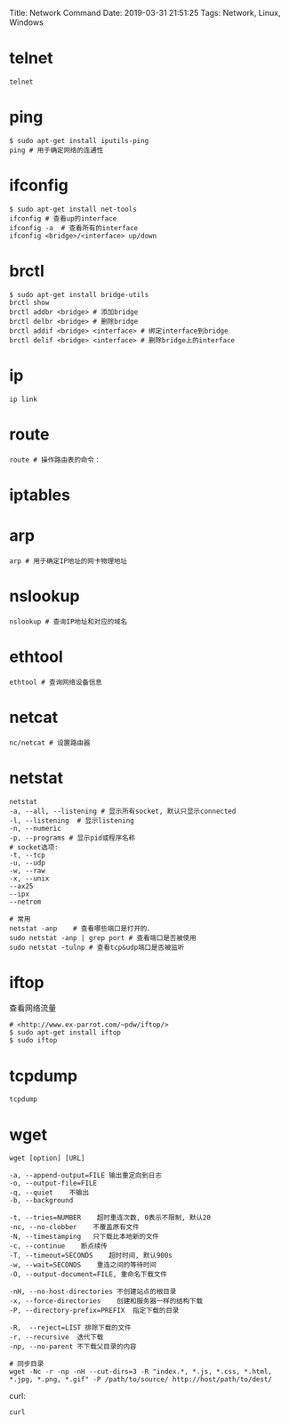 Title: Network Command
Date: 2019-03-31 21:51:25
Tags: Network, Linux, Windows



# telnet

    telnet

# ping

    $ sudo apt-get install iputils-ping
    ping # 用于确定网络的连通性

# ifconfig

    $ sudo apt-get install net-tools
    ifconfig # 查看up的interface
    ifconfig -a  # 查看所有的interface
    ifconfig <bridge>/<interface> up/down

# brctl

    $ sudo apt-get install bridge-utils
    brctl show
    brctl addbr <bridge> # 添加bridge
    brctl delbr <bridge> # 删除bridge
    brctl addif <bridge> <interface> # 绑定interface到bridge
    brctl delif <bridge> <interface> # 删除bridge上的interface

# ip

    ip link

# route

    route # 操作路由表的命令：

# iptables

# arp

    arp # 用于确定IP地址的网卡物理地址

# nslookup

    nslookup # 查询IP地址和对应的域名

# ethtool

    ethtool # 查询网络设备信息

# netcat

    nc/netcat # 设置路由器

# netstat

    netstat
    -a, --all, --listening # 显示所有socket, 默认只显示connected
    -l, --listening  # 显示listening
    -n, --numeric
    -p, --programs # 显示pid或程序名称
    # socket选项:
    -t, --tcp
    -u, --udp
    -w, --raw
    -x, --unix
    --ax25
    --ipx
    --netrom

    # 常用
    netstat -anp    # 查看哪些端口是打开的．
    sudo netstat -anp | grep port # 查看端口是否被使用
    sudo netstat -tulnp # 查看tcp&udp端口是否被监听

# iftop

查看网络流量

    # <http://www.ex-parrot.com/~pdw/iftop/>
    $ sudo apt-get install iftop
    $ sudo iftop

# tcpdump

    tcpdump

# wget

    wget [option] [URL]

    -a, --append-output=FILE 输出重定向到日志
    -o, --output-file=FILE
    -q, --quiet    不输出
    -b, --background

    -t, --tries=NUMBER    超时重连次数, 0表示不限制, 默认20
    -nc, --no-clobber    不覆盖原有文件
    -N, --timestamping   只下载比本地新的文件
    -c, --continue    断点续传
    -T, --timeout=SECONDS    超时时间, 默认900s
    -w, --wait=SECONDS    重连之间的等待时间
    -O, --output-document=FILE, 重命名下载文件

    -nH, --no-host-directories 不创建站点的根目录
    -x, --force-directories    创建和服务器一样的结构下载
    -P, --directory-prefix=PREFIX  指定下载的目录

    -R,  --reject=LIST 排除下载的文件
    -r, --recursive  迭代下载
    -np, --no-parent 不下载父目录的内容

    # 同步目录
    wget -Nc -r -np -nH --cut-dirs=3 -R "index.*, *.js, *.css, *.html, *.jpg, *.png, *.gif" -P /path/to/source/ http://host/path/to/dest/

curl:

    curl

